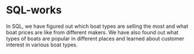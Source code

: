 # SQL-works
In SQL, we have figured out which boat types are selling the most and what boat prices are like from different makers. We have also found out what types of boats are popular in different places and learned about customer interest in various boat types.
